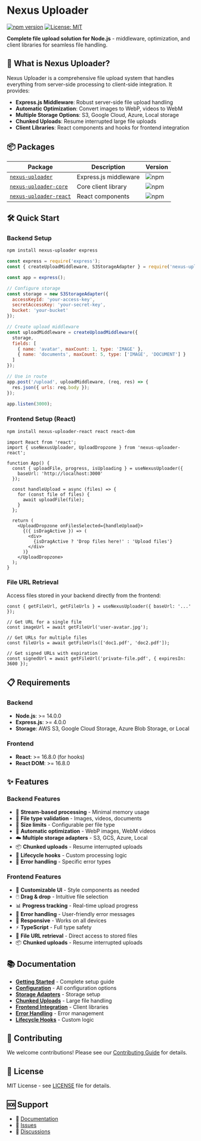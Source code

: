 # Nexus Uploader

[![npm version](https://img.shields.io/npm/v/nexus-uploader.svg)](https://www.npmjs.com/package/nexus-uploader)
[![License: MIT](https://img.shields.io/badge/License-MIT-yellow.svg)](https://opensource.org/licenses/MIT)

**Complete file upload solution for Node.js** - middleware, optimization, and client libraries for seamless file handling.

## 🚀 What is Nexus Uploader?

Nexus Uploader is a comprehensive file upload system that handles everything from server-side processing to client-side integration. It provides:

- **Express.js Middleware**: Robust server-side file upload handling
- **Automatic Optimization**: Convert images to WebP, videos to WebM
- **Multiple Storage Options**: S3, Google Cloud, Azure, Local storage
- **Chunked Uploads**: Resume interrupted large file uploads
- **Client Libraries**: React components and hooks for frontend integration

## 📦 Packages

| Package | Description | Version |
|---------|-------------|---------|
| [`nexus-uploader`](https://www.npmjs.com/package/nexus-uploader) | Express.js middleware | ![npm](https://img.shields.io/npm/v/nexus-uploader.svg) |
| [`nexus-uploader-core`](https://www.npmjs.com/package/nexus-uploader-core) | Core client library | ![npm](https://img.shields.io/npm/v/nexus-uploader-core.svg) |
| [`nexus-uploader-react`](https://www.npmjs.com/package/nexus-uploader-react) | React components | ![npm](https://img.shields.io/npm/v/nexus-uploader-react.svg) |

## 🛠️ Quick Start

### Backend Setup

```bash
npm install nexus-uploader express
```

```javascript
const express = require('express');
const { createUploadMiddleware, S3StorageAdapter } = require('nexus-uploader');

const app = express();

// Configure storage
const storage = new S3StorageAdapter({
  accessKeyId: 'your-access-key',
  secretAccessKey: 'your-secret-key',
  bucket: 'your-bucket'
});

// Create upload middleware
const uploadMiddleware = createUploadMiddleware({
  storage,
  fields: [
    { name: 'avatar', maxCount: 1, type: 'IMAGE' },
    { name: 'documents', maxCount: 5, type: ['IMAGE', 'DOCUMENT'] }
  ]
});

// Use in route
app.post('/upload', uploadMiddleware, (req, res) => {
  res.json({ urls: req.body });
});

app.listen(3000);
```

### Frontend Setup (React)

```bash
npm install nexus-uploader-react react react-dom
```

```tsx
import React from 'react';
import { useNexusUploader, UploadDropzone } from 'nexus-uploader-react';

function App() {
  const { uploadFile, progress, isUploading } = useNexusUploader({
    baseUrl: 'http://localhost:3000'
  });

  const handleUpload = async (files) => {
    for (const file of files) {
      await uploadFile(file);
    }
  };

  return (
    <UploadDropzone onFilesSelected={handleUpload}>
      {({ isDragActive }) => (
        <div>
          {isDragActive ? 'Drop files here!' : 'Upload files'}
        </div>
      )}
    </UploadDropzone>
  );
}
```

### File URL Retrieval

Access files stored in your backend directly from the frontend:

```tsx
const { getFileUrl, getFileUrls } = useNexusUploader({ baseUrl: '...' });

// Get URL for a single file
const imageUrl = await getFileUrl('user-avatar.jpg');

// Get URLs for multiple files
const fileUrls = await getFileUrls(['doc1.pdf', 'doc2.pdf']);

// Get signed URLs with expiration
const signedUrl = await getFileUrl('private-file.pdf', { expiresIn: 3600 });
```

## 📋 Requirements

### Backend
- **Node.js**: >= 14.0.0
- **Express.js**: >= 4.0.0
- **Storage**: AWS S3, Google Cloud Storage, Azure Blob Storage, or Local

### Frontend
- **React**: >= 16.8.0 (for hooks)
- **React DOM**: >= 16.8.0

## ✨ Features

### Backend Features
- 🔄 **Stream-based processing** - Minimal memory usage
- 🎯 **File type validation** - Images, videos, documents
- 📏 **Size limits** - Configurable per file type
- 🔄 **Automatic optimization** - WebP images, WebM videos
- ☁️ **Multiple storage adapters** - S3, GCS, Azure, Local
- 📦 **Chunked uploads** - Resume interrupted uploads
- 🎣 **Lifecycle hooks** - Custom processing logic
- 🚨 **Error handling** - Specific error types

### Frontend Features
- 🎨 **Customizable UI** - Style components as needed
- 🖱️ **Drag & drop** - Intuitive file selection
- 📊 **Progress tracking** - Real-time upload progress
- 🚨 **Error handling** - User-friendly error messages
- 📱 **Responsive** - Works on all devices
- ⚡ **TypeScript** - Full type safety
- 🔗 **File URL retrieval** - Direct access to stored files
- 📦 **Chunked uploads** - Resume interrupted uploads

## 📚 Documentation

- **[Getting Started](./docs/getting-started.md)** - Complete setup guide
- **[Configuration](./docs/configuration.md)** - All configuration options
- **[Storage Adapters](./docs/storage-adapters.md)** - Storage setup
- **[Chunked Uploads](./docs/chunked-uploads.md)** - Large file handling
- **[Frontend Integration](./docs/frontend-integration.md)** - Client libraries
- **[Error Handling](./docs/error-handling.md)** - Error management
- **[Lifecycle Hooks](./docs/lifecycle-hooks.md)** - Custom logic

## 🤝 Contributing

We welcome contributions! Please see our [Contributing Guide](CONTRIBUTING.md) for details.

## 📄 License

MIT License - see [LICENSE](LICENSE) file for details.

## 🆘 Support

- 📖 [Documentation](./docs/)
- 🐛 [Issues](https://github.com/mdmitulhossen/nexus-uploader/issues)
- 💬 [Discussions](https://github.com/mdmitulhossen/nexus-uploader/discussions)

